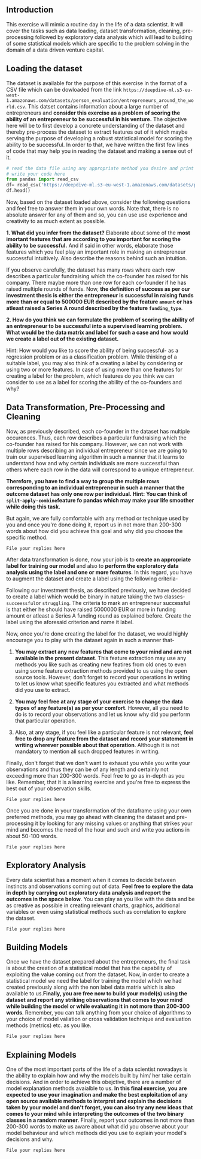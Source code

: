 
## Introduction

This exercise will mimic a routine day in the life of a data scientist. It will cover the tasks such as data loading, dataset transformation, cleaning, pre-processing followed by exploratory data analysis which will lead to building of some statistical models which are specific to the problem solving in the domain of a data driven venture capital.

## Loading the dataset

The dataset is available for the purpose of this exercise in the format of a CSV file which can be dowloaded from the link `https://deepdive-ml.s3-eu-west-1.amazonaws.com/datasets/person_evaluation/entrepreneurs_around_the_world.csv`. This datset contains  information about a large number of entrepreneurs and **consider this exercise as a problem of scoring the ability of  an entrepreneur to be successful in his venture.** The objective here will be to first develop a concrete understanding of the dataset and thereby pre-process the dataset to extract features out of it which maybe serving the purpose of developing a robust statistical model for scoring the ability to be successful. In order to that, we have written the first few lines of code that may help you in reading the dataset and making a sense out of it.


```python
# read the data file using any appropriate method you desire and print the contents
# write your code here
from pandas import read_csv
df= read_csv('https://deepdive-ml.s3-eu-west-1.amazonaws.com/datasets/person_evaluation/entrepreneurs_around_the_world.csv')
df.head()
```

Now, based on the dataset loaded above, consider the following questions and feel free to answer them in your own words. Note that, there is no absolute answer for any of them and so, you can use use experience and creativity to as much extent as possible.

**1. What did you infer from the dataset?** Elaborate about some of the **most imortant features that are according to you important for scoring the ability to be successful.** And if said in other words, elaborate those features which you feel play an important role in making an entrepreneur successful intuitively. Also describe the reasons behind such an intuition.

If you observe carefully, the dataset has many rows where each row describes a particular fundraising which the co-founder has raised for his company. There maybe more than one row for each co-founder if he has raised multiple rounds of funds. Now, **the definition of success as per our investment thesis is either the entrepreneur is successful in raising funds more than or equal to 500000 EUR described by the feature `amount` or has atleast raised a Series A round described by the feature `funding_type`**. 


**2. How do you think we can formulate the problem of scoring the ability of an entrepreneur to be successful into a supervised learning problem. What would be the data matrix and label for such a case and how would we create a label out of the existing dataset.**

Hint: How would you like to score the ability of being successful- as a regression problem or as a classification problem. While thinking of a suitable label, you may also think of a creating a label by considering or using two or more features. In case of using more than one features for creating a label for the problem, which features do you think we can consider to use as a label for scoring the ability of the co-founders and why?

## Data Transformation, Pre-Processing and Cleaning

Now, as previously described, each co-founder in the dataset has multiple occurences. Thus, each row describes a particular fundraising which the co-founder has raised for his company. However, we can not work with multiple rows describing an individual entrepreneur since we are going to train our supervised learning algorithm in such a manner that it learns to understand how and why certain individuals are more successful than others where each row in the data will correspond to a unique entrepreneur. 

**Therefore, you have to find a way to group the multiple rows corresponding to an individual entrepreneur in such a manner that the outcome dataset has only one row per individual. Hint: You can think of `split-apply-combine`feature fo pandas which may make your life smoother while doing this task.** 

But again, we are fully comfortable with any method or technique used by you and once you're done doing it, report us in not more than 200-300 words about how did you achieve this goal and why did you choose the specific method.

`File your replies here`


After data transformation is done, now your job is to **create an appropriate label for training our model** and also to **perform the exploratory data analysis using the label and one or more features**. In this regard, you have to augment the dataset and create a label using the following criteria-

Following our investment thesis, as described previously, we have decided to create a label which would be binary in nature taking the two classes- `succeessful`or `struggling`. The criteria to mark an entrepreneur successful is that either he should have raised 5000000 EUR or more in funding amount or atleast a Series A funding round as explained before. Create the label using the aforesaid criterion and name it label.

Now, once you're done creating the label for the dataset, we would highly encourage you to play with the dataset again in such a manner that-

1. **You may extract any new features that come to your mind and are not available in the present dataset**. This feature extraction may use any methods you like such as creating new featires from old ones to even using some feature extraction methods provided to us using the open source tools. However, don't forget to record your operations in writing to let us know what specific features you extracted and what methods did you use to extract.

2. **You may feel free at any stage of your exercise to change the data types of any feature(s) as per your comfort**. However, all you need to do is to record your observations and let us know why did you perform that particular operation.

3. Also, at any stage, if you feel like a particular feature is not relevant, **feel free to drop any feature from the dataset and record your statement in writing wherever possible about that operation**. Although it is not mandatory to mention all such dropped features in writing.

Finally, don't forget that we don't want to exhaust you while you write your observations and thus they can be of any length and certainly not exceeding more than 200-300 words. Feel free to go as in-depth as you like. Remember, that it is a learning exercise and you're free to express the best out of your observation skills.

`File your replies here`

Once you are done in your transformation of the dataframe using your own preferred methods, you may go ahead with cleaning the dataset and pre-processing it by looking for any missing values or anything that strikes your mind and becomes the need of the hour and such and write you actions in about 50-100 words.

`File your replies here`

## Exploratory Analysis

Every data scientist has a moment when it comes to decide between instincts and observations coming out of data. **Feel free to explore the data in depth by carrying out exploratory data analysis and report the outcomes in the space below**. You can play as you like with the data and be as creative as possible in creating relevant charts, graphics, additional variables or even using statistical methods such as correlation to explore the dataset.

`File your replies here`


## Building Models

Once we have the dataset prepared about the entrepreneurs, the final task is about the creation of a statistical model that has the capability of exploiting the value coming out from the dataset. Now, in order to create a statistical model we need the label for training the model which we had created previously along with the non label data matrix which is also available to us.**Finally, you are free now to build your model(s) using the dataset and report any striking observations that comes to your mind while building the model or while evaluating it in not more than 200-300 words**. Remember, you can talk anything from your choice of algorithms to your choice of model valiation or cross validation technique and evaluation methods (metrics) etc. as you like. 


`File your replies here`

## Explaining Models

One of the most important parts of the life of a data scientist nowadays is the ability to explain how and why the models built by him/ her take certain decisions. And in order to achieve this obejctive, there are a number of model explanation methods avaialble to us. **In this final exercise, you are expected to use your imagination and make the best exploitation of any open source available methods to interpret and explain the decisions taken by your model and don't forget, you can also try any new ideas that comes to your mind while interpreting the outcomes of the two binary classes in a random manner**. Finally, report your outcomes in not more than 200-300 words to make us aware about what did you observe about your model behaviour and which methods did you use to explain your model's decisions and why.

`File your replies here`
